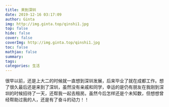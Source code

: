 ```yaml
---
title: 来到深圳
date: 2019-12-16 03:17:09
author: Ginta
img: http://img.ginta.top/qinshi1.jpg
top: false
hide: false
cover: false
coverImg: http://img.ginta.top/qinshi1.jpg
toc: false
mathjax: false
summary:
tags: 
categories: 生活
---
```

很早以前，还是上大二的时候就一直想到深圳发展，后来毕业了就在成都工作。想了很久最后还是来到了深圳，虽然没有亲戚和同学，幸运的是仍有朋友在我刚到深圳的时候招待了一天，还帮我一起去租房。虽然今后怎样还是个未知数，但想想曾经帮助过我的人，还是有了奋斗的动力！！